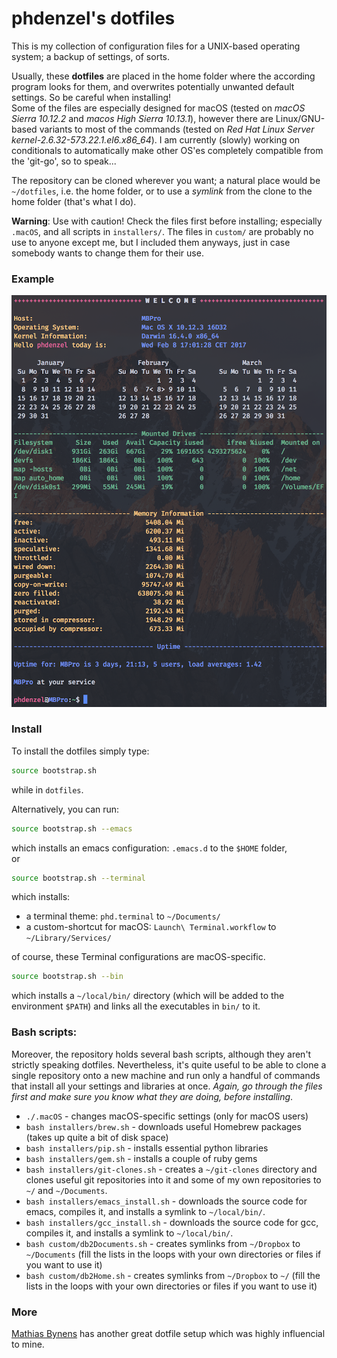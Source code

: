 # phdenzel's dotfiles

This is my collection of configuration files for a UNIX-based operating system; a backup of settings, of sorts.

Usually, these **dotfiles** are placed in the home folder where the according program looks for them, and overwrites potentially unwanted default settings. So be careful when installing!  
Some of the files are especially designed for macOS (tested on *macOS Sierra 10.12.2* and *macos High Sierra 10.13.1*), however there are Linux/GNU-based variants to most of the commands (tested on *Red Hat Linux Server kernel-2.6.32-573.22.1.el6.x86_64*). I am currently (slowly) working on conditionals to automatically make other OS'es completely compatible from the 'git-go', so to speak...
  
The repository can be cloned wherever you want; a natural place would be `~/dotfiles`, i.e. the home folder, or to use a *symlink* from the clone to the home folder (that's what I do).

**Warning**: Use with caution! Check the files first before installing; especially `.macOS`, and all scripts in `installers/`.
The files in `custom/` are probably no use to anyone except me, but I included them anyways, just in case somebody wants to change them for their use.

### Example
![Screenshot of my shell prompt](screenshot.png)
  
### Install

To install the dotfiles simply type:

```bash
source bootstrap.sh
```
while in `dotfiles`.

Alternatively, you can run:

```bash
source bootstrap.sh --emacs
```

which installs an emacs configuration: `.emacs.d` to the `$HOME` folder,   
or

```bash
source bootstrap.sh --terminal
```

which installs:

* a terminal theme: `phd.terminal` to `~/Documents/`
* a custom-shortcut for macOS: `Launch\ Terminal.workflow` to `~/Library/Services/`

of course, these Terminal configurations are macOS-specific.
 
```bash
source bootstrap.sh --bin
```
which installs a `~/local/bin/` directory (which will be added to the environment `$PATH`) and links all the executables
in `bin/` to it.   
 
 
### Bash scripts:
Moreover, the repository holds several bash scripts, although they aren't strictly speaking dotfiles. Nevertheless, it's quite useful to be able to clone a single repository onto a new machine and run only a handful of commands that install all your settings and libraries at once.
*Again, go through the files first and make sure you know what they are doing, before installing*.

* `./.macOS` - changes macOS-specific settings (only for macOS users)
* `bash installers/brew.sh` - downloads useful Homebrew packages (takes up quite a bit of disk space)
* `bash installers/pip.sh` - installs essential python libraries
* `bash installers/gem.sh` - installs a couple of ruby gems
* `bash installers/git-clones.sh` - creates a `~/git-clones` directory and clones useful git repositories into it and some of my own repositories to `~/` and `~/Documents`.
* `bash installers/emacs_install.sh` - downloads the source code for emacs, compiles it, and installs a symlink to `~/local/bin/`.
* `bash installers/gcc_install.sh` - downloads the source code for gcc, compiles it, and installs a symlink to `~/local/bin/`.
* `bash custom/db2Documents.sh` - creates symlinks from `~/Dropbox` to `~/Documents` (fill the lists in the loops with your own directories or files if you want to use it)
* `bash custom/db2Home.sh` - creates symlinks from `~/Dropbox` to `~/` (fill the lists in the loops with your own directories or files if you want to use it)

### More
[Mathias Bynens](https://github.com/mathiasbynens/dotfiles) has another great dotfile setup which was highly influencial to mine.
